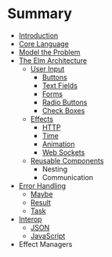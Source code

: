 # Summary

* [Introduction](README.md)
* [Core Language](core_language.md)
* [Model the Problem](model_the_problem.md)
* [The Elm Architecture](architecture/README.md)
   * [User Input](architecture/user_input/README.md)
       * [Buttons](architecture/user_input/buttons.md)
       * [Text Fields](architecture/user_input/text_fields.md)
       * [Forms](architecture/user_input/forms.md)
       * [Radio Buttons](architecture/user_input/radio_buttons.md)
       * [Check Boxes](architecture/user_input/check_boxes.md)
   * [Effects](architecture/effects/README.md)
       * [HTTP](architecture/effects/http.md)
       * [Time](architecture/effects/time.md)
       * [Animation](architecture/effects/animation.md)
       * [Web Sockets](architecture/effects/web_sockets.md)
   * [Reusable Components](architecture/components/README.md)
       * Nesting
       * Communication
* [Error Handling](error_handling/README.md)
   * [Maybe](error_handling/maybe.md)
   * [Result](error_handling/result.md)
   * [Task](error_handling/task.md)
* [Interop](interop/README.md)
   * [JSON](interop/json.md)
   * [JavaScript](interop/javascript.md)
* Effect Managers

